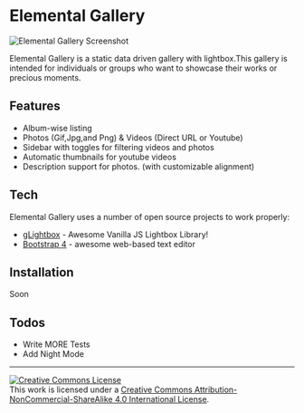 # Elemental Gallery

![Elemental Gallery Screenshot](https://cdn.rawgit.com/mobihack/gallery/2ffd75f9/docs/Screenshot-2018-4-3%20Gallery%20-%20Jane%20Doe.png)


Elemental Gallery is a static data driven gallery with lightbox.This gallery is intended for individuals or groups who want to showcase their works or precious moments.

## Features
  - Album-wise listing
  - Photos (Gif,Jpg,and Png) & Videos (Direct URL or Youtube)
  - Sidebar with toggles for filtering videos and photos
  - Automatic thumbnails for youtube videos
  - Description support for photos. (with customizable alignment)


## Tech

Elemental Gallery uses a number of open source projects to work properly:

* [gLightbox](https://github.com/mcstudios/glightbox) - Awesome Vanilla JS Lightbox Library!
* [Bootstrap 4](https://getbootstrap.com) - awesome web-based text editor


## Installation

Soon

## Todos

 - Write MORE Tests
 - Add Night Mode

***

[![Creative Commons License](https://i.creativecommons.org/l/by-nc-sa/4.0/80x15.png)](http://creativecommons.org/licenses/by-nc-sa/4.0/)  
This work is licensed under a [Creative Commons Attribution-NonCommercial-ShareAlike 4.0 International License](http://creativecommons.org/licenses/by-nc-sa/4.0/).

